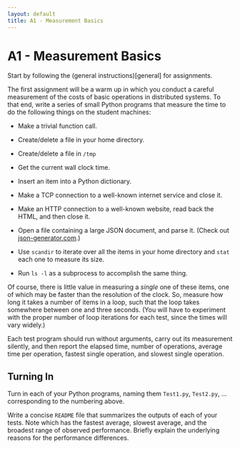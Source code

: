 ```yaml
---
layout: default
title: A1 - Measurement Basics
---
```

# A1 - Measurement Basics

Start by following the (general instructions)[general] for assignments.

The first assignment will be a warm up in which you conduct a careful
measurement of the costs of basic operations in distributed systems.
To that end, write a series of small Python programs that measure the time to do the following things on the student machines:

- Make a trivial function call.
- Create/delete a file in your home directory.
- Create/delete a file in `/tmp`
- Get the current wall clock time.
- Insert an item into a Python dictionary.
- Make a TCP connection to a well-known internet service and close it.
- Make an HTTP connection to a well-known website, read back the HTML, and then close it.
- Open a file containing a large JSON document, and parse it.  (Check out [json-generator.com](http://www.json-generator.com).)

- Use `scandir` to iterate over all the items in your home directory and `stat` each one to measure its size.
- Run `ls -l` as a subprocess to accomplish the same thing.

Of course, there is little value in measuring a <i>single</i>
one of these items, one of which may be faster than the resolution
of the clock.  So, measure how long it takes a number of items
in a loop, such that the loop takes somewhere between one and three
seconds.  (You will have to experiment with the proper number of
loop iterations for each test, since the times will vary widely.)

Each test program should run without arguments, carry out its
measurement silently, and then report the elapsed time, number
of operations, average time per operation, fastest single operation,
and slowest single operation.

## Turning In

Turn in each of your Python programs, naming them `Test1.py`, `Test2.py`, ... corresponding to the numbering above.

Write a concise `README` file that summarizes the outputs of each of your tests.
Note which has the fastest average, slowest average, and the broadest
range of observed performance.  Briefly explain the underlying reasons
for the performance differences.
